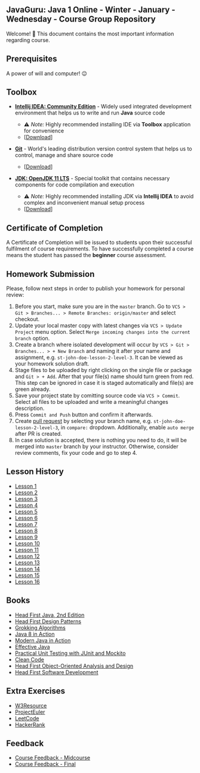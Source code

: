 ## JavaGuru: Java 1 Online - Winter - January - Wednesday - Course Group Repository

Welcome! 👋 This document contains the most important information regarding course.


## Prerequisites

A power of will and computer! 😉


## Toolbox

* **[Intellij IDEA: Community Edition](https://www.jetbrains.com/idea/)** - Widely used integrated development environment that helps us to write and run **Java** source code

  * ⚠️ *Note:* Highly recommended installing IDE via **Toolbox** application for convenience
  * [[Download](https://www.jetbrains.com/toolbox-app/download)]

* **[Git](https://git-scm.com/)** - World's leading distribution version control system that helps us to control, manage and share source code

  * [[Download](https://git-scm.com/download)]

* **[JDK: OpenJDK 11 LTS](https://adoptopenjdk.net)** - Special toolkit that contains necessary components for code compilation and execution

  * ⚠️ *Note:* Highly recommended installing JDK via **Intellij IDEA** to avoid complex and inconvenient manual setup process
  * [[Download](https://adoptopenjdk.net)]

## Certificate of Completion

A Certificate of Completion will be issued to students upon their successful fulfilment of course requirements. To have successfully completed a course means the student has passed the **beginner** course assessment.

## Homework Submission

Please, follow next steps in order to publish your homework for personal review:
1. Before you start, make sure you are in the `master` branch. Go to `VCS > Git > Branches... > Remote Branches: origin/master` and select checkout.
2. Update your local master copy with latest changes via `VCS > Update Project` menu option. Select `Merge incoming changes into the current branch` option.
3. Create a branch where isolated development will occur by `VCS > Git > Branches... > + New Branch` and naming it after your name and assignment, e.g. `st-john-doe-lesson-2-level-3`. It can be viewed as your homework solution draft.
4. Stage files to be uploaded by right clicking on the single file or package and `Git > + Add`. After that your file(s) name should turn green from red. This step can be ignored in case it is staged automatically and file(s) are green already.
5. Save your project state by comitting source code via `VCS > Commit`. Select all files to be uploaded and write a meaningful changes description.
6. Press `Commit and Push` button and confirm it afterwards.
7. Create [pull request](https://github.com/konstantins-buts/jg-java-1-online-winter-january-wednesday-2021/compare) by selecting your branch name, e.g. `st-john-doe-lesson-2-level-3`, in `compare:` dropdown. Additionally, enable `auto merge` after PR is created.
8. In case solution is accepted, there is nothing you need to do, it will be merged into `master` branch by your instructor. Otherwise, consider review comments, fix your code and go to step 4.


## Lesson History

* [Lesson 1](https://www.youtube.com/watch?v=WmvQCj46l18)
* [Lesson 2](https://www.youtube.com/watch?v=IW3L8hhsTfc)
* [Lesson 3](https://www.youtube.com/watch?v=hCMhEuqE50Q)
* [Lesson 4](https://www.youtube.com/watch?v=Se4U-s3H5Ko)
* [Lesson 5](https://www.youtube.com/watch?v=Y_itX0SejLU)
* [Lesson 6](https://www.youtube.com/watch?v=KyRHvXgAP-U)
* [Lesson 7](https://www.youtube.com/watch?v=YdHjGz1tQIg)
* [Lesson 8](https://www.youtube.com/watch?v=Z4gISjyBE1o)
* [Lesson 9](https://www.youtube.com/watch?v=XOtl7sUjGHo)
* [Lesson 10](https://www.youtube.com/watch?v=qi3MYrkVSS0)
* [Lesson 11](https://www.youtube.com/watch?v=eHmSl7HlpLQ)
* [Lesson 12](https://www.youtube.com/watch?v=jFJpTKEXMnY)
* [Lesson 13](https://www.youtube.com/watch?v=ZoUXC_CGnM4)
* [Lesson 14](https://www.youtube.com/watch?v=XxKnmqVACak)
* [Lesson 15](https://www.youtube.com/watch?v=nF48Y66rH2o)
* [Lesson 16](https://www.youtube.com/watch?v=Y0RnPViSC1k)

## Books

* [Head First Java, 2nd Edition](https://isbnsearch.org/isbn/9780596009205)
* [Head First Design Patterns](https://isbnsearch.org/isbn/9780596007126)
* [Grokking Algorithms](https://isbnsearch.org/isbn/9781617292231)
* [Java 8 in Action](https://isbnsearch.org/isbn/9781617291999)
* [Modern Java in Action](https://isbnsearch.org/isbn/9781617293566)
* [Effective Java](https://isbnsearch.org/isbn/9780134685991)
* [Practical Unit Testing with JUnit and Mockito](https://isbnsearch.org/isbn/9788393489398)
* [Clean Code](https://isbnsearch.org/isbn/9780132350884)
* [Head First Object-Oriented Analysis and Design](https://isbnsearch.org/isbn/9780596008673)
* [Head First Software Development](https://isbnsearch.org/isbn/9780596527358)

## Extra Exercises

* [W3Resource](https://www.w3resource.com/java-exercises/)
* [ProjectEuler](https://projecteuler.net/)
* [LeetCode](https://leetcode.com/)
* [HackerRank](https://www.hackerrank.com/)

## Feedback

* [Course Feedback - Midcourse](https://forms.gle/31RFvegLiFakVDbh6)
* [Course Feedback - Final](https://forms.gle/xiETGNzkoqzPmEWE6)
